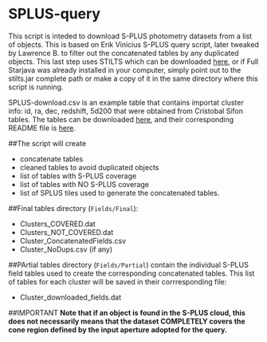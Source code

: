 # SPLUS-query
This script is inteded to download S-PLUS photometry datasets from a list of objects.
This is based on Erik Vinicius S-PLUS query script, later tweaked by Lawrence B. to filter out the concatenated tables by any duplicated objects.
This last step uses STILTS which can be downloaded [here]([https://ui.adsabs.harvard.edu/abs/2015A%26A...576A..79L/abstract](https://www.star.bris.ac.uk/~mbt/stilts/)), or if Full Starjava was already installed in your computer, simply point out to the stilts.jar complete path
or make a copy of it in the same directory where this script is running.

SPLUS-download.csv is an example table that contains importat cluster info: id, ra, dec, redshift, 5d200 that were obtained from Cristobal Sifon tables.
The tables can be downloaded [here](https://drive.google.com/drive/u/0/folders/1DHXo9Boi2rQAs-QfDMlE24eeQTzjPlCM), and their corresponding README file is [here](https://docs.google.com/document/d/1bWPq8471kwvNqi7_LJCtqLERiCUDAtDWSajBnJVQ1js/edit). 

##The script will create
- concatenate tables
- cleaned tables to avoid duplicated objects
- list of tables with S-PLUS coverage
- list of tables with NO S-PLUS coverage
- list of SPLUS tiles used to generate the concatenated tables. 

##Final tables directory (```Fields/Final```):
- Clusters_COVERED.dat
- Clusters_NOT_COVERED.dat
- Cluster_ConcatenatedFields.csv
- Cluster_NoDups.csv (if any)

##PArtial tables directory (```Fields/Partial```) contain the individual S-PLUS field tables used to create the corresponding concatenated tables. This list of tables for each cluster will be saved in their corrresponding file:
- Cluster_downloaded_fields.dat


##IMPORTANT
**Note that if an object is found in the S-PLUS cloud, this does not necessarily means that the dataset COMPLETELY covers the cone region defined by the input aperture adopted for the query.**
